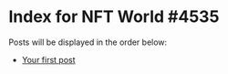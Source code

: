 # Index for NFT World #4535
Posts will be displayed in the order below:

- [Your first post](./001-first.md)

